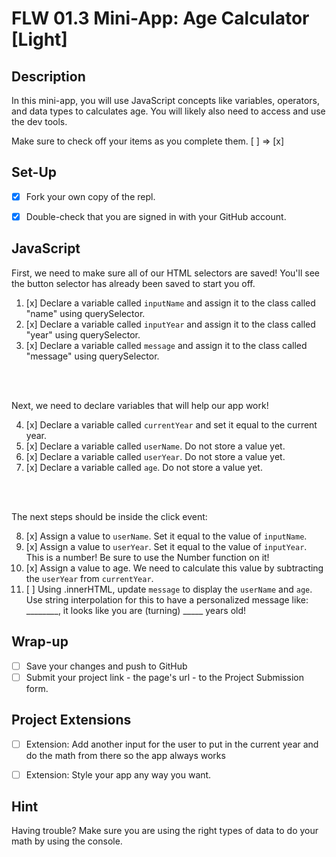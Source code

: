 # FLW 01.3 Mini-App: Age Calculator [Light]

## Description
In this mini-app, you will use  JavaScript concepts like variables, operators, and data types to calculates age. You will likely also need to access and use the dev tools.

Make sure to check off your items as you complete them. [ ] => [x]


## Set-Up
- [x] Fork your own copy of the repl.
- [x] Double-check that you are signed in with your GitHub account.


## JavaScript
First, we need to make sure all of our HTML selectors are saved! You'll see the button selector has already been saved to start you off.

1. [x] Declare a variable called `inputName` and assign it to the class called "name" using querySelector.
2. [x] Declare a variable called `inputYear` and assign it to the class called "year" using querySelector.
3. [x] Declare a variable called `message` and assign it to the class called "message" using querySelector.
</br>
</br>


Next, we need to declare variables that will help our app work!

4. [x] Declare a variable called `currentYear` and set it equal to the current year.
5. [x] Declare a variable called `userName`. Do not store a value yet.
6. [x] Declare a variable called `userYear`. Do not store a value yet.
7. [x] Declare a variable called `age`. Do not store a value yet.
</br>
</br>

The next steps should be inside the click event:

8. [x] Assign a value to `userName`. Set it equal to the value of `inputName`.
9. [x] Assign a value to `userYear`. Set it equal to the value of `inputYear`. This is a number! Be sure to use the Number function on it!
10. [x]  Assign a value to age. We need to calculate this value by subtracting the `userYear` from `currentYear`.
11. [ ] Using .innerHTML, update `message` to display the `userName` and `age`. Use string interpolation for this to have a personalized message like: ________, it looks like you are (turning) _____ years old!


## Wrap-up
- [ ] Save your changes and push to GitHub
- [ ] Submit your project link - the page's url - to the Project Submission form.

## Project Extensions
- [ ] Extension: Add another input for the user to put in the current year and do the math from there so the app always works
- [ ] Extension: Style your app any way you want.


## Hint
Having trouble? Make sure you are using the right types of data to do your math by using the console.
